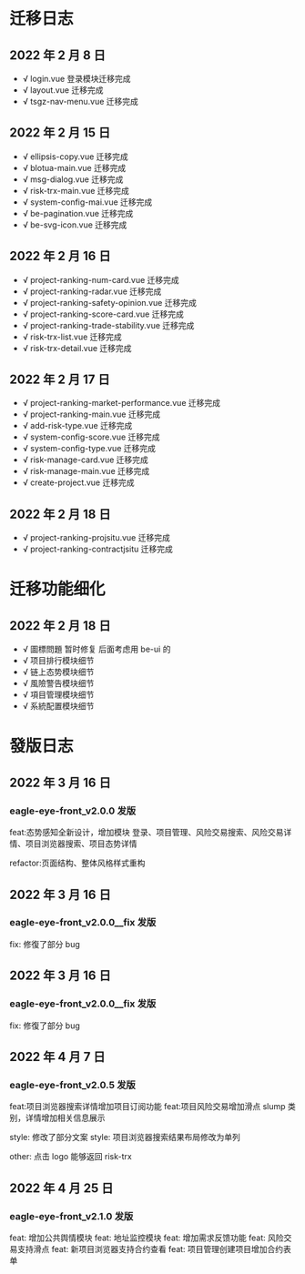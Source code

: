 # 迁移日志

## 2022 年 2 月 8 日

- √ login.vue 登录模块迁移完成
- √ layout.vue 迁移完成
- √ tsgz-nav-menu.vue 迁移完成

## 2022 年 2 月 15 日

- √ ellipsis-copy.vue 迁移完成
- √ blotua-main.vue 迁移完成
- √ msg-dialog.vue 迁移完成
- √ risk-trx-main.vue 迁移完成
- √ system-config-mai.vue 迁移完成
- √ be-pagination.vue 迁移完成
- √ be-svg-icon.vue 迁移完成

## 2022 年 2 月 16 日

- √ project-ranking-num-card.vue 迁移完成
- √ project-ranking-radar.vue 迁移完成
- √ project-ranking-safety-opinion.vue 迁移完成
- √ project-ranking-score-card.vue 迁移完成
- √ project-ranking-trade-stability.vue 迁移完成
- √ risk-trx-list.vue 迁移完成
- √ risk-trx-detail.vue 迁移完成

## 2022 年 2 月 17 日

- √ project-ranking-market-performance.vue 迁移完成
- √ project-ranking-main.vue 迁移完成
- √ add-risk-type.vue 迁移完成
- √ system-config-score.vue 迁移完成
- √ system-config-type.vue 迁移完成
- √ risk-manage-card.vue 迁移完成
- √ risk-manage-main.vue 迁移完成
- √ create-project.vue 迁移完成

## 2022 年 2 月 18 日

- √ project-ranking-projsitu.vue 迁移完成
- √ project-ranking-contractjsitu 迁移完成

# 迁移功能细化

## 2022 年 2 月 18 日

- √ 圖標問題 暂时修复 后面考虑用 be-ui 的
- √ 项目排行模块细节
- √ 链上态势模块细节
- √ 風險警告模块细节
- √ 項目管理模块细节
- √ 系統配置模块细节

# 發版日志

## 2022 年 3 月 16 日

### eagle-eye-front_v2.0.0 发版

feat:态势感知全新设计，增加模块 登录、项目管理、风险交易搜索、风险交易详情、项目浏览器搜索、项目态势详情

refactor:页面结构、整体风格样式重构

## 2022 年 3 月 16 日

### eagle-eye-front_v2.0.0\_\_fix 发版

fix: 修復了部分 bug

## 2022 年 3 月 16 日

### eagle-eye-front_v2.0.0\_\_fix 发版

fix: 修復了部分 bug

## 2022 年 4 月 7 日

### eagle-eye-front_v2.0.5 发版

feat:项目浏览器搜索详情增加项目订阅功能
feat:项目风险交易增加滑点 slump 类别，详情增加相关信息展示

style: 修改了部分文案
style: 项目浏览器搜索结果布局修改为单列

other: 点击 logo 能够返回 risk-trx

## 2022 年 4 月 25 日

### eagle-eye-front_v2.1.0 发版

feat: 增加公共舆情模块
feat: 地址监控模块
feat: 增加需求反馈功能
feat: 风险交易支持滑点
feat: 新项目浏览器支持合约查看
feat: 项目管理创建项目增加合约表单
